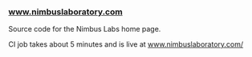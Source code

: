 ### www.nimbuslaboratory.com

Source code for the Nimbus Labs home page.

CI job takes about 5 minutes and is live at www.nimbuslaboratory.com/